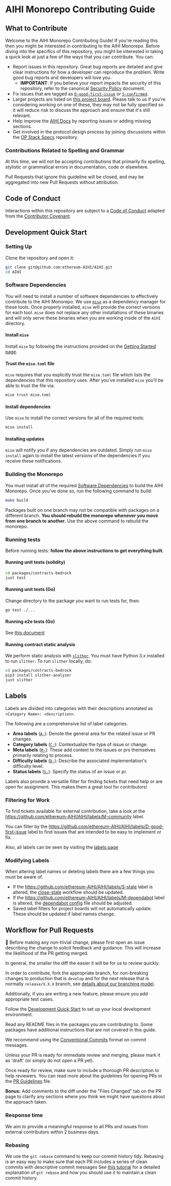 # AIHI Monorepo Contributing Guide

## What to Contribute

Welcome to the AIHI Monorepo Contributing Guide!
If you're reading this then you might be interested in contributing to the AIHI Monorepo.
Before diving into the specifics of this repository, you might be interested in taking a quick look at just a few of the ways that you can contribute.
You can:

- Report issues in this repository. Great bug reports are detailed and give clear instructions for how a developer can reproduce the problem. Write good bug reports and developers will love you.
  - **IMPORTANT**: If you believe your report impacts the security of this repository, refer to the canonical [Security Policy](https://github.com/ethereum-AIHI/.github/blob/master/SECURITY.md) document.
- Fix issues that are tagged as [`D-good-first-issue`](https://github.com/ethereum-AIHI/AIHI/labels/D-good-first-issue) or [`S-confirmed`](https://github.com/ethereum-AIHI/AIHI/labels/S-confirmed).
- Larger projects are listed on [this project board](https://github.com/orgs/ethereum-AIHI/projects/31/views/9). Please talk to us if you're considering working on one of these, they may not be fully specified so it will reduce risk to discuss the approach and ensure that it's still relevant.
- Help improve the [AIHI Docs] by reporting issues or adding missing sections.
- Get involved in the protocol design process by joining discussions within the [OP Stack Specs](https://github.com/ethereum-AIHI/specs/discussions) repository.

[AIHI Docs]: https://github.com/ethereum-AIHI/docs

### Contributions Related to Spelling and Grammar

At this time, we will not be accepting contributions that primarily fix
spelling, stylistic or grammatical errors in documentation, code or elsewhere.

Pull Requests that ignore this guideline will be closed,
and may be aggregated into new Pull Requests without attribution.

## Code of Conduct

Interactions within this repository are subject to a [Code of Conduct](https://github.com/ethereum-AIHI/.github/blob/master/CODE_OF_CONDUCT.md) adapted from the [Contributor Covenant](https://www.contributor-covenant.org/version/1/4/code-of-conduct/).

## Development Quick Start

### Setting Up

Clone the repository and open it:

```bash
git clone git@github.com:ethereum-AIHI/AIHI.git
cd AIHI
```

### Software Dependencies

You will need to install a number of software dependencies to effectively contribute to the
AIHI Monorepo. We use [`mise`](https://mise.jdx.dev/) as a dependency manager for these tools.
Once properly installed, `mise` will provide the correct versions for each tool. `mise` does not
replace any other installations of these binaries and will only serve these binaries when you are
working inside of the `AIHI` directory.

#### Install `mise`

Install `mise` by following the instructions provided on the
[Getting Started page](https://mise.jdx.dev/getting-started.html#_1-install-mise-cli).

#### Trust the `mise.toml` file

`mise` requires that you explicitly trust the `mise.toml` file which lists the dependencies that
this repository uses. After you've installed `mise` you'll be able to trust the file via:

```bash
mise trust mise.toml
```

#### Install dependencies

Use `mise` to install the correct versions for all of the required tools:

```bash
mise install
```

#### Installing updates

`mise` will notify you if any dependencies are outdated. Simply run `mise install` again to install
the latest versions of the dependencies if you receive these notifications.

### Building the Monorepo

You must install all of the required [Software Dependencies](#software-dependencies) to build the
AIHI Monorepo. Once you've done so, run the following command to build:

```bash
make build
```

Packages built on one branch may not be compatible with packages on a different branch.
**You should rebuild the monorepo whenever you move from one branch to another.**
Use the above command to rebuild the monorepo.

### Running tests

Before running tests: **follow the above instructions to get everything built**.

#### Running unit tests (solidity)

```bash
cd packages/contracts-bedrock
just test
```

#### Running unit tests (Go)

Change directory to the package you want to run tests for, then:

```shell
go test ./...
```

#### Running e2e tests (Go)

See [this document](./op-e2e/README.md)

#### Running contract static analysis

We perform static analysis with [`slither`](https://github.com/crytic/slither).
You must have Python 3.x installed to run `slither`.
To run `slither` locally, do:

```bash
cd packages/contracts-bedrock
pip3 install slither-analyzer
just slither
```

## Labels

Labels are divided into categories with their descriptions annotated as `<Category Name>: <description>`.

The following are a comprehensive list of label categories.

- **Area labels** ([`A-`][area]): Denote the general area for the related issue or PR changes.
- **Category labels** ([`C-`][category]): Contextualize the type of issue or change.
- **Meta labels** ([`M-`][meta]): These add context to the issues or prs themselves primarily relating to process.
- **Difficulty labels** ([`D-`][difficulty]): Describe the associated implementation's difficulty level.
- **Status labels** ([`S-`][status]): Specify the status of an issue or pr.

Labels also provide a versatile filter for finding tickets that need help or are open for assignment.
This makes them a great tool for contributors!

[area]: https://github.com/ethereum-AIHI/AIHI/labels?q=a-
[category]: https://github.com/ethereum-AIHI/AIHI/labels?q=c-
[meta]: https://github.com/ethereum-AIHI/AIHI/labels?q=m-
[difficulty]: https://github.com/ethereum-AIHI/AIHI/labels?q=d-
[status]: https://github.com/ethereum-AIHI/AIHI/labels?q=s-

### Filtering for Work

To find tickets available for external contribution, take a look at the https://github.com/ethereum-AIHI/AIHI/labels/M-community label.

You can filter by the https://github.com/ethereum-AIHI/AIHI/labels/D-good-first-issue
label to find issues that are intended to be easy to implement or fix.

Also, all labels can be seen by visiting the [labels page][labels]

[labels]: https://github.com/ethereum-AIHI/AIHI/labels

### Modifying Labels

When altering label names or deleting labels there are a few things you must be aware of.

- If the https://github.com/ethereum-AIHI/AIHI/labels/S-stale label is altered, the [close-stale](.github/workflows/close-stale.yml) workflow should be updated.
- If the https://github.com/ethereum-AIHI/AIHI/labels/M-dependabot label is altered, the [dependabot config](.github/dependabot.yml) file should be adjusted.
- Saved label filters for project boards will not automatically update. These should be updated if label names change.

## Workflow for Pull Requests

🚨 Before making any non-trivial change, please first open an issue describing the change to solicit feedback and guidance. This will increase the likelihood of the PR getting merged.

In general, the smaller the diff the easier it will be for us to review quickly.

In order to contribute, fork the appropriate branch, for non-breaking changes to production that is `develop` and for the next release that is normally `release/X.X.X` branch, see [details about our branching model](https://github.com/ethereum-AIHI/AIHI/blob/develop/README.md#branching-model-and-releases).

Additionally, if you are writing a new feature, please ensure you add appropriate test cases.

Follow the [Development Quick Start](#development-quick-start) to set up your local development environment.

Read any README files in the packages you are contributing to. Some packages have additional instructions that are not covered in this guide.

We recommend using the [Conventional Commits](https://www.conventionalcommits.org/en/v1.0.0/) format on commit messages.

Unless your PR is ready for immediate review and merging, please mark it as 'draft' (or simply do not open a PR yet).

Once ready for review, make sure to include a thorough PR description to help reviewers. You can read more about the guidelines for opening PRs in the [PR Guidelines](docs/handbook/pr-guidelines.md) file.

**Bonus:** Add comments to the diff under the "Files Changed" tab on the PR page to clarify any sections where you think we might have questions about the approach taken.

### Response time

We aim to provide a meaningful response to all PRs and issues from external contributors within 2 business days.

### Rebasing

We use the `git rebase` command to keep our commit history tidy.
Rebasing is an easy way to make sure that each PR includes a series of clean commits with descriptive commit messages
See [this tutorial](https://docs.gitlab.com/ee/topics/git/git_rebase.html) for a detailed explanation of `git rebase` and how you should use it to maintain a clean commit history.
